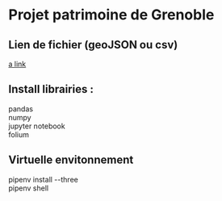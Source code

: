 # Projet patrimoine de Grenoble

## Lien de fichier (geoJSON ou csv)

[a link](http://data.metropolegrenoble.fr/ckan/dataset/le-patrimoine-grenoblois)

## Install librairies :

pandas<br />
numpy<br />
jupyter notebook<br />
folium<br />

## Virtuelle envitonnement

pipenv install --three<br />
pipenv shell<br />
